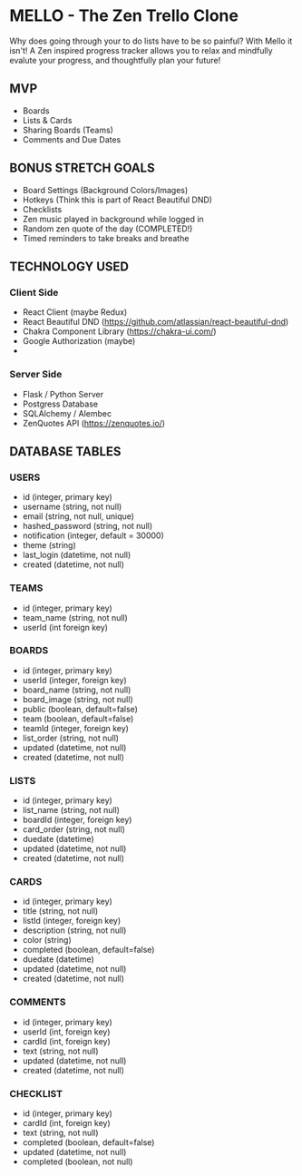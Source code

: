 # MELLO - The Zen Trello Clone
Why does going through your to do lists have to be so painful?  With Mello it isn't!
A Zen inspired progress tracker allows you to relax and mindfully evalute your progress, and thoughtfully plan your future!  

## MVP
- Boards
- Lists & Cards
- Sharing Boards (Teams)
- Comments and Due Dates

## BONUS STRETCH GOALS
- Board Settings (Background Colors/Images)
- Hotkeys (Think this is part of React Beautiful DND)
- Checklists
- Zen music played in background while logged in
- Random zen quote of the day (COMPLETED!)
- Timed reminders to take breaks and breathe

## TECHNOLOGY USED
### Client Side
- React Client (maybe Redux)
- React Beautiful DND (https://github.com/atlassian/react-beautiful-dnd)
- Chakra Component Library (https://chakra-ui.com/)
- Google Authorization (maybe)
- 

### Server Side
- Flask / Python Server
- Postgress Database
- SQLAlchemy / Alembec
- ZenQuotes API (https://zenquotes.io/)

## DATABASE TABLES
### USERS
- id (integer, primary key)
- username (string, not null)
- email (string, not null, unique)
- hashed_password (string, not null)
- notification (integer, default = 30000)
- theme (string)
- last_login (datetime, not null)
- created (datetime, not null)

### TEAMS
- id (integer, primary key)
- team_name (string, not null)
- userId (int foreign key)

### BOARDS
- id (integer, primary key)
- userId (integer, foreign key)
- board_name (string, not null)
- board_image (string, not null)
- public (boolean, default=false)
- team (boolean, default=false)
- teamId (integer, foreign key)
- list_order (string, not null)
- updated (datetime, not null)
- created (datetime, not null)

### LISTS
- id (integer, primary key)
- list_name (string, not null)
- boardId (integer, foreign key)
- card_order (string, not null)
- duedate (datetime)
- updated (datetime, not null)
- created (datetime, not null)

### CARDS
- id (integer, primary key)
- title (string, not null)
- listId (integer, foreign key)
- description (string, not null)
- color (string)
- completed (boolean, default=false)
- duedate (datetime)
- updated (datetime, not null)
- created (datetime, not null)

### COMMENTS
- id (integer, primary key)
- userId (int, foreign key)
- cardId (int, foreign key)
- text (string, not null)
- updated (datetime, not null)
- created (datetime, not null)

### CHECKLIST
- id (integer, primary key)
- cardId (int, foreign key)
- text (string, not null)
- completed (boolean, default=false)
- updated (datetime, not null)
- completed (boolean, not null)

